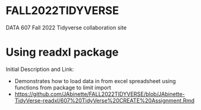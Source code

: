# FALL2022TIDYVERSE
DATA 607 Fall 2022 Tidyverse collaboration site

# Using readxl package
Initial Description and Link: 
* Demonstrates how to load data in from excel spreadsheet using functions from package to limit import
* https://github.com/JAbinette/FALL2022TIDYVERSE/blob/JAbinette-TidyVerse-readxl/607%20TidyVerse%20CREATE%20Assignment.Rmd



